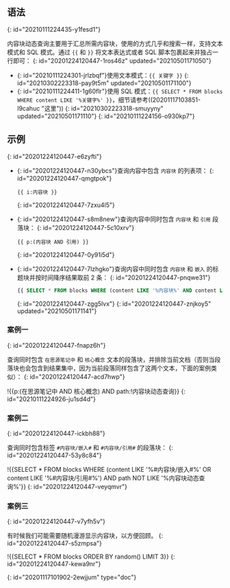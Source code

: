 ## 语法
{: id="20210111224435-y1fesd1"}

内容块动态查询主要用于汇总所需内容块，使用的方式几乎和搜索一样，支持文本模式和 SQL 模式。通过 `{{` 和 `}}` 将文本表达式或者 SQL 脚本包裹起来并独占一行即可：
{: id="20201224120447-1ros46z" updated="20210501171050"}

* {: id="20210111224301-jrlzbqf"}使用文本模式：`{{ 关键字 }}`
  {: id="20210302223318-pay9t5m" updated="20210501171100"}
* {: id="20210111224411-1g60flr"}使用 SQL 模式：`{{ SELECT * FROM blocks WHERE content LIKE '%关键字%' }}`，细节请参考((20201117103851-l9cahuc "这里"))
  {: id="20210302223318-smuyyny" updated="20210501171110"}
{: id="20210111224156-o930kp7"}

## 示例
{: id="20201224120447-e6zyfti"}

* {: id="20201224120447-n30ybcs"}查询内容中包含 `内容块` 的列表项：
  {: id="20201224120447-qmgtpok"}

  ```
  {{ i:内容块 }}
  ```
  {: id="20201224120447-7zxu4l5"}
* {: id="20201224120447-s8m8new"}查询内容中同时包含 `内容块` 和 `引用` 段落块：
  {: id="20201224120447-5c10xrv"}

  ```
  {{ p:(内容块 AND 引用) }}
  ```
  {: id="20201224120447-0y91i5d"}
* {: id="20201224120447-7lzhgko"}查询内容中同时包含 `内容块` 和 `嵌入` 的标题块并按时间降序结果取前 2 条：
  {: id="20201224120447-pnqwe31"}

  ```sql
  {{ SELECT * FROM blocks WHERE (content LIKE '%内容块%' AND content LIKE '%嵌入%') AND type = 'h' ORDER BY block_id DESC LIMIT 2 }}
  ```
  {: id="20201224120447-zgg5lvx"}
{: id="20201224120447-znjkoy5" updated="20210501171141"}

### 案例一
{: id="20201224120447-fnapz6h"}

查询同时包含 `在思源笔记中` 和 `核心概念` 文本的段落块，并排除当前文档（否则当段落块也会包含到结果集中，因为当前段落同样包含了这两个文本，下面的案例类似）：
{: id="20201224120447-acd7hwp"}

!{{p:(在思源笔记中 AND 核心概念) AND path:!内容块动态查询}}
{: id="20210111224926-ju1sd4d"}

### 案例二
{: id="20201224120447-ickbh88"}

查询同时包含标签 `#内容块/嵌入#` 和 `#内容块/引用#` 的段落块：
{: id="20201224120447-53y8c84"}

!{{SELECT * FROM blocks WHERE (content LIKE '%#内容块/嵌入#%' OR content LIKE '%#内容块/引用#%') AND path NOT LIKE '%内容块动态查询%'}}
{: id="20201224120447-veyqmvr"}

### 案例三
{: id="20201224120447-v7yfh5v"}

有时候我们可能需要随机漫游显示内容块，以方便回顾。
{: id="20201224120447-s5zmpsa"}

!{{SELECT * FROM blocks ORDER BY random() LIMIT 3}}
{: id="20201224120447-kewa9nr"}


{: id="20201117101902-2ewjjum" type="doc"}
